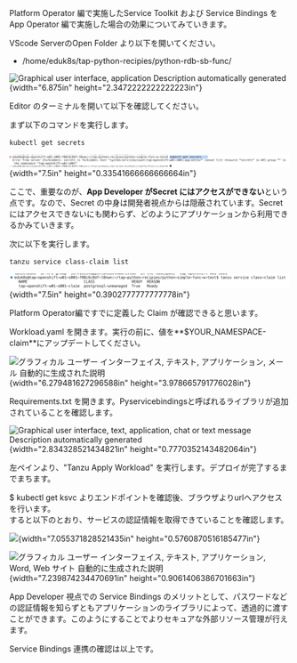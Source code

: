 Platform Operator 編で実施したService Toolkit および Service Bindings を
App Operator 編で実施した場合の効果についてみていきます。

VScode ServerのOpen Folder より以下を開いてください。

-   /home/eduk8s/tap-python-recipies/python-rdb-sb-func/

![Graphical user interface, application Description automatically
generated](../media/image52.png){width="6.875in"
height="2.3472222222222223in"}

Editor のターミナルを開いて以下を確認してください。

まず以下のコマンドを実行します。

```
kubectl get secrets
```


![](../media/image53.png){width="7.5in" height="0.33541666666666664in"}

ここで、重要なのが、**App Developer がSecret
にはアクセスができない**という点です。なので、Secret
の中身は開発者視点からは隠蔽されています。Secretにはアクセスできないにも関わらず、どのようにアプリケーションから利用できるかみていきます。

次に以下を実行します。

```
tanzu service class-claim list
```

![](../media/image54.png){width="7.5in" height="0.3902777777777778in"}

Platform Operator編ですでに定義した Claim が確認できると思います。

Workload.yaml
を開きます。実行の前に、値を**\$YOUR_NAMESPACE-claim**にアップデートしてください。

![グラフィカル ユーザー インターフェイス, テキスト, アプリケーション,
メール
自動的に生成された説明](../media/image55.png){width="6.279481627296588in"
height="3.978665791776028in"}

Requirements.txt
を開きます。Pyservicebindingsと呼ばれるライブラリが追加されていることを確認します。

![Graphical user interface, text, application, chat or text message
Description automatically
generated](../media/image56.png){width="2.834328521434821in"
height="0.7770352143482064in"}

左ペインより、"Tanzu Apply Workload"
を実行します。デプロイが完了するまでまちます。

\$ kubectl get ksvc
よりエンドポイントを確認後、ブラウザよりurlへアクセスを行います。\
すると以下のとおり、サービスの認証情報を取得できていることを確認します。

![](./media/image57.png){width="7.055371828521435in"
height="0.5760870516185477in"}

![グラフィカル ユーザー インターフェイス, テキスト, アプリケーション,
Word, Web サイト
自動的に生成された説明](../media/image58.png){width="7.239874234470691in"
height="0.9061406386701663in"}

App Developer 視点での Service Bindings
のメリットとして、パスワードなどの認証情報を知らずともアプリケーションのライブラリによって、透過的に渡すことができます。このようにすることでよりセキュアな外部リソース管理が行えます。

Service Bindings 連携の確認は以上です。
